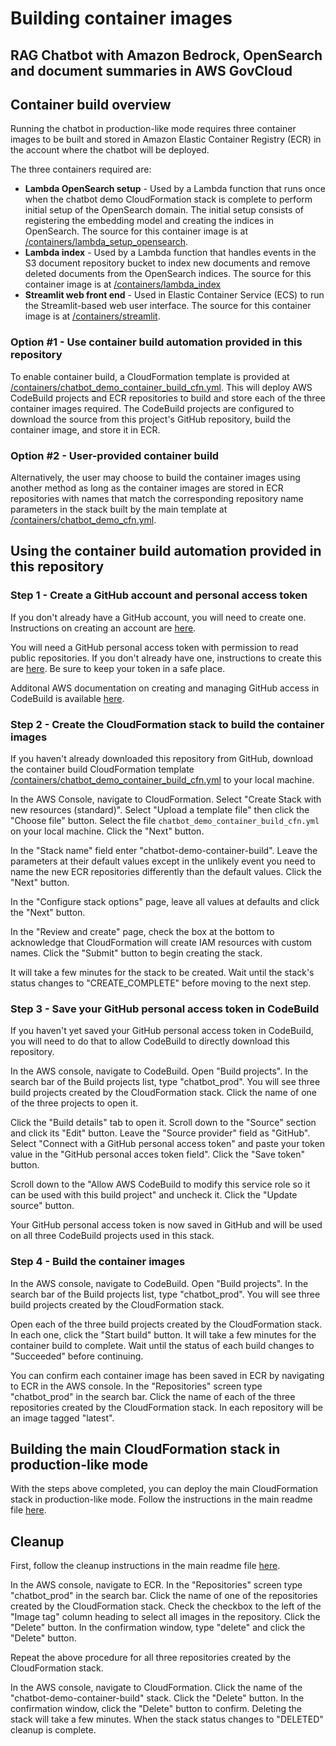# Building container images
## RAG Chatbot with Amazon Bedrock, OpenSearch and document summaries in AWS GovCloud

## Container build overview

Running the chatbot in production-like mode requires three container images to be built and stored in Amazon Elastic Container Registry (ECR) in the account where the chatbot will be deployed.

The three containers required are:

- **Lambda OpenSearch setup** - Used by a Lambda function that runs once when the chatbot demo CloudFormation stack is complete to perform initial setup of the OpenSearch domain.  The initial setup consists of registering the embedding model and creating the indices in OpenSearch.  The source for this container image is at [/containers/lambda_setup_opensearch](https://github.com/aws-samples/rag-chatbot-with-bedrock-opensearch-and-document-summaries-in-govcloud/tree/main/containers/lambda_setup_opensearch).
- **Lambda index** - Used by a Lambda function that handles events in the S3 document repository bucket to index new documents and remove deleted documents from the OpenSearch indices.  The source for this container image is at [/containers/lambda_index](https://github.com/aws-samples/rag-chatbot-with-bedrock-opensearch-and-document-summaries-in-govcloud/tree/main/containers/lambda_index)
- **Streamlit web front end** - Used in Elastic Container Service (ECS) to run the Streamlit-based web user interface.  The source for this container image is at [/containers/streamlit](https://github.com/aws-samples/rag-chatbot-with-bedrock-opensearch-and-document-summaries-in-govcloud/tree/main/containers/streamlit).

### Option #1 - Use container build automation provided in this repository

To enable container build, a CloudFormation template is provided at [/containers/chatbot_demo_container_build_cfn.yml](https://github.com/aws-samples/rag-chatbot-with-bedrock-opensearch-and-document-summaries-in-govcloud/blob/main/containers/chatbot_demo_container_build_cfn.yml).  This will deploy AWS CodeBuild projects and ECR repositories to build and store each of the three container images required.  The CodeBuild projects are configured to download the source from this project's GitHub repository, build the container image, and store it in ECR.

### Option #2 - User-provided container build

Alternatively, the user may choose to build the container images using another method as long as the container images are stored in ECR repositories with names that match the corresponding repository name parameters in the stack built by the main template at [/containers/chatbot_demo_cfn.yml](https://github.com/aws-samples/rag-chatbot-with-bedrock-opensearch-and-document-summaries-in-govcloud/blob/main/cloudformation/chatbot_demo_cfn.yml).

## Using the container build automation provided in this repository

### Step 1 - Create a GitHub account and personal access token

If you don't already have a GitHub account, you will need to create one.  Instructions on creating an account are [here](https://docs.github.com/en/get-started/start-your-journey/creating-an-account-on-github).

You will need a GitHub personal access token with permission to read public repositories.  If you don't already have one, instructions to create this are [here](https://docs.github.com/en/authentication/keeping-your-account-and-data-secure/managing-your-personal-access-tokens).  Be sure to keep your token in a safe place.

Additonal AWS documentation on creating and managing GitHub access in CodeBuild is available [here](https://docs.aws.amazon.com/codebuild/latest/userguide/access-tokens.html).

### Step 2 - Create the CloudFormation stack to build the container images

If you haven't already downloaded this repository from GitHub, download the container build CloudFormation template [/containers/chatbot_demo_container_build_cfn.yml](https://github.com/aws-samples/rag-chatbot-with-bedrock-opensearch-and-document-summaries-in-govcloud/blob/main/containers/chatbot_demo_container_build_cfn.yml) to your local machine.

In the AWS Console, navigate to CloudFormation.  Select "Create Stack with new resources (standard)".  Select "Upload a template file" then click the "Choose file" button.  Select the file ```chatbot_demo_container_build_cfn.yml``` on your local machine.  Click the "Next" button.

In the "Stack name" field enter "chatbot-demo-container-build".  Leave the parameters at their default values except in the unlikely event you need to name the new ECR repositories differently than the default values.  Click the "Next" button.

In the "Configure stack options" page, leave all values at defaults and click the "Next" button.

In the "Review and create" page, check the box at the bottom to acknowledge that CloudFormation will create IAM resources with custom names.  Click the "Submit" button to begin creating the stack.

It will take a few minutes for the stack to be created.  Wait until the stack's status changes to "CREATE_COMPLETE" before moving to the next step.

### Step 3 - Save your GitHub personal access token in CodeBuild

If you haven't yet saved your GitHub personal access token in CodeBuild, you will need to do that to allow CodeBuild to directly download this repository.

In the AWS console, navigate to CodeBuild.  Open "Build projects".  In the search bar of the Build projects list, type "chatbot_prod".  You will see three build projects created by the CloudFormation stack.  Click the name of one of the three projects to open it.

Click the "Build details" tab to open it.  Scroll down to the "Source" section and click its "Edit" button.  Leave the "Source provider" field as "GitHub".  Select "Connect with a GitHub personal access token" and paste your token value in the "GitHub personal acces token field".  Click the "Save token" button.

Scroll down to the "Allow AWS CodeBuild to modify this service role so it can be used with this build project" and uncheck it.  Click the "Update source" button.

Your GitHub personal access token is now saved in GitHub and will be used on all three CodeBuild projects used in this stack.

### Step 4 - Build the container images

In the AWS console, navigate to CodeBuild.  Open "Build projects".  In the search bar of the Build projects list, type "chatbot_prod".  You will see three build projects created by the CloudFormation stack.

Open each of the three build projects created by the CloudFormation stack.  In each one, click the "Start build" button.  It will take a few minutes for the container build to complete.  Wait until the status of each build changes to "Succeeded" before continuing.

You can confirm each container image has been saved in ECR by navigating to ECR in the AWS console.  In the "Repositories" screen type "chatbot_prod" in the search bar.  Click the name of each of the three repositories created by the CloudFormation stack.  In each repository will be an image tagged "latest".

## Building the main CloudFormation stack in production-like mode

With the steps above completed, you can deploy the main CloudFormation stack in production-like mode.  Follow the instructions in the main readme file [here](https://github.com/aws-samples/rag-chatbot-with-bedrock-opensearch-and-document-summaries-in-govcloud/blob/main/README.md#Production-like-deployment).

## Cleanup

First, follow the cleanup instructions in the main readme file [here](https://github.com/aws-samples/rag-chatbot-with-bedrock-opensearch-and-document-summaries-in-govcloud/blob/main/README.md#Cleanup).

In the AWS console, navigate to ECR.  In the "Repositories" screen type "chatbot_prod" in the search bar.  Click the name of one of the repositories created by the CloudFormation stack.  Check the checkbox to the left of the "Image tag" column heading to select all images in the repository.  Click the "Delete" button.  In the confirmation window, type "delete" and click the "Delete" button.

Repeat the above procedure for all three repositories created by the CloudFormation stack.

In the AWS console, navigate to CloudFormation.  Click the name of the "chatbot-demo-container-build" stack.  Click the "Delete" button.  In the confirmation window, click the "Delete" button to confirm.  Deleting the stack will take a few minutes.  When the stack status changes to "DELETED" cleanup is complete.
